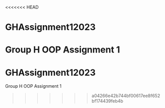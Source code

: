 <<<<<<< HEAD
# GHAssignment12023
Group H OOP Assignment 1
=======
# GHAssignment12023
Group H OOP Assignment 1
>>>>>>> a04266e42b744bf00617ee8f652bf174439feb4b
